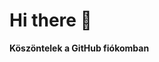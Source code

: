 # Hi there 👋
**Köszöntelek a GitHub fiókomban**
<!--
**NemethTamasJedlik/NemethTamasJedlik** is a ✨ _special_ ✨ repository because its `README.md` (this file) appears on your GitHub profile.

[Kedvenc oldalam](https://gymsuleiman.hu)
![gym](![gym](https://github.com/NemethTamasJedlik/NemethTamasJedlik/assets/146165828/7d4def03-3a5f-40d5-9205-082e7a4043e9)
)


Here are some ideas to get you started:

- 🔭 I’m currently working on ...
- 🌱 I’m currently learning ...
- 👯 I’m looking to collaborate on ...
- 🤔 I’m looking for help with ...
- 💬 Ask me about ...
- 📫 How to reach me: ...
- 😄 Pronouns: ...
- ⚡ Fun fact: ...
-->
